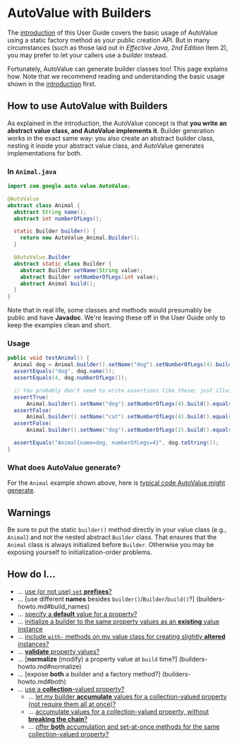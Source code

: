 # AutoValue with Builders


The [introduction](index.md) of this User Guide covers the basic usage of
AutoValue using a static factory method as your public creation API. But in many
circumstances (such as those laid out in *Effective Java, 2nd Edition* Item 2),
you may prefer to let your callers use a *builder* instead.

Fortunately, AutoValue can generate builder classes too! This page explains how.
Note that we recommend reading and understanding the basic usage shown in the
[introduction](index.md) first.


## How to use AutoValue with Builders<a name="howto"></a>

As explained in the introduction, the AutoValue concept is that **you write an
abstract value class, and AutoValue implements it**. Builder generation works in
the exact same way: you also create an abstract builder class, nesting it inside
your abstract value class, and AutoValue generates implementations for both.

### In `Animal.java`<a name="example_java"></a>

```java
import com.google.auto.value.AutoValue;

@AutoValue
abstract class Animal {
  abstract String name();
  abstract int numberOfLegs();

  static Builder builder() {
    return new AutoValue_Animal.Builder();
  }

  @AutoValue.Builder
  abstract static class Builder {
    abstract Builder setName(String value);
    abstract Builder setNumberOfLegs(int value);
    abstract Animal build();
  }
}
```

Note that in real life, some classes and methods would presumably be public and
have **Javadoc**. We're leaving these off in the User Guide only to keep the
examples clean and short.

### Usage<a name="usage"></a>

```java
public void testAnimal() {
  Animal dog = Animal.builder().setName("dog").setNumberOfLegs(4).build();
  assertEquals("dog", dog.name());
  assertEquals(4, dog.numberOfLegs());

  // You probably don't need to write assertions like these; just illustrating.
  assertTrue(
      Animal.builder().setName("dog").setNumberOfLegs(4).build().equals(dog));
  assertFalse(
      Animal.builder().setName("cat").setNumberOfLegs(4).build().equals(dog));
  assertFalse(
      Animal.builder().setName("dog").setNumberOfLegs(2).build().equals(dog));

  assertEquals("Animal{name=dog, numberOfLegs=4}", dog.toString());
}
```

### What does AutoValue generate?<a name="generated"></a>

For the `Animal` example shown above, here is [typical code AutoValue might
generate](generated-builder-example.md).

## Warnings<a name="warnings"></a>

Be sure to put the static `builder()` method directly in your value class (e.g.,
`Animal`) and not the nested abstract `Builder` class. That ensures that the
`Animal` class is always initialized before `Builder`. Otherwise you may be
exposing yourself to initialization-order problems.

## <a name="howto"></a>How do I...

*   ... [use (or not use) `set` **prefixes**?](builders-howto.md#beans)
*   ... [use different **names** besides `builder()`/`Builder`/`build()`?]
    (builders-howto.md#build_names)
*   ... [specify a **default** value for a property?](builders-howto.md#default)
*   ... [initialize a builder to the same property values as an **existing**
    value instance](builders-howto.md#to_builder)
*   ... [include `with-` methods on my value class for creating slightly
    **altered** instances?](builders-howto.md#withers)
*   ... [**validate** property values?](builders-howto.md#validate)
*   ... [**normalize** (modify) a property value at `build` time?]
    (builders-howto.md#normalize)
*   ... [expose **both** a builder and a factory method?]
    (builders-howto.md#both)
*   ... [use a **collection**-valued property?](builders-howto.md#collection)
    *   ... [let my builder **accumulate** values for a collection-valued
        property (not require them all at once)?](builders-howto.md#accumulate)
    *   ... [accumulate values for a collection-valued property, without
        **breaking the chain**?](builders-howto.md#add)
    *   ... [offer **both** accumulation and set-at-once methods for the same
        collection-valued property?](builders-howto.md#collection_both)

